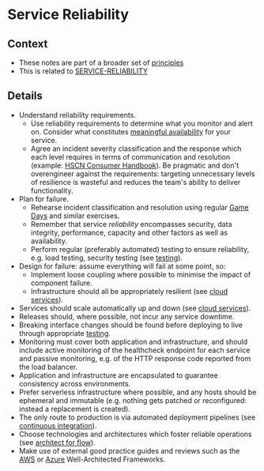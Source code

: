# Service Reliability

## Context

* These notes are part of a broader set of [principles](../principles.md)
* This is related to [SERVICE-RELIABILITY](https://service-manual.nhs.uk/service-standard/14-operate-a-reliable-service)

## Details

* Understand reliability requirements.
    * Use reliability requirements to determine what you monitor and alert on. Consider what constitutes [meaningful availability](https://www.usenix.org/system/files/nsdi20spring_hauer_prepub.pdf) for your service.
    * Agree an incident severity classification and the response which each level requires in terms of communication and resolution (example: [HSCN Consumer Handbook](https://digital.nhs.uk/services/health-and-social-care-network/hscn-consumer-handbook/service-levels-and-incident-severity-classification)). Be pragmatic and don't overengineer against the requirements: targeting unnecessary levels of resilience is wasteful and reduces the team's ability to deliver functionality.
* Plan for failure.
    * Rehearse incident classification and resolution using regular [Game Days](https://aws.amazon.com/gameday/#:~:text=What%20is%20AWS%20GameDay%3F,gamified%2C%20risk%2Dfree%20environment.) and similar exercises.
    * Remember that service _reliability_ encompasses security, data integrity, performance, capacity and other factors as well as availability.
    * Perform regular (preferably automated) testing to ensure reliability, e.g. load testing, security testing (see [testing](testing.md)).
* Design for failure: assume everything will fail at some point, so:
    * Implement loose coupling where possible to minimise the impact of component failure.
    * Infrastructure should all be appropriately resilient (see [cloud services](cloud-services.md)).
* Services should scale automatically up and down (see [cloud services](cloud-services.md)).
* Releases should, where possible, not incur any service downtime.
* Breaking interface changes should be found before deploying to live through appropriate [testing](testing.md).
* Monitoring must cover both application and infrastructure, and should include active monitoring of the healthcheck endpoint for each service and passive monitoring, e.g. of the HTTP response code reported from the load balancer.
* Application and infrastructure are encapsulated to guarantee consistency across environments.
* Prefer serverless infrastructure where possible, and any hosts should be ephemeral and immutable (e.g. nothing gets patched or reconfigured: instead a replacement is created).
* The only route to production is via automated deployment pipelines (see [continuous integration](continuous-integration.md)).
* Choose technologies and architectures which foster reliable operations (see [architect for flow](../patterns/architect-for-flow.md)).
* Make use of external good practice guides and reviews such as the [AWS](https://aws.amazon.com/architecture/well-architected/) or [Azure](https://azure.microsoft.com/en-gb/blog/introducing-the-microsoft-azure-wellarchitected-framework/) Well-Architected Frameworks.
